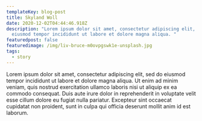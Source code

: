 ```yaml
---
templateKey: blog-post
title: Skyland Woll
date: 2020-12-02T04:44:46.918Z
description: "Lorem ipsum dolor sit amet, consectetur adipiscing elit, sed do
  eiusmod tempor incididunt ut labore et dolore magna aliqua. "
featuredpost: false
featuredimage: /img/liv-bruce-m0ovpgswk1e-unsplash.jpg
tags:
  - story
---
```

Lorem ipsum dolor sit amet, consectetur adipiscing elit, sed do eiusmod tempor incididunt ut labore et dolore magna aliqua. Ut enim ad minim veniam, quis nostrud exercitation ullamco laboris nisi ut aliquip ex ea commodo consequat. Duis aute irure dolor in reprehenderit in voluptate velit esse cillum dolore eu fugiat nulla pariatur. Excepteur sint occaecat cupidatat non proident, sunt in culpa qui officia deserunt mollit anim id est laborum.
